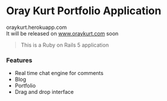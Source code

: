 # Oray Kurt Portfolio Application
oraykurt.herokuapp.com <br />
It will be released on www.oraykurt.com soon

> This is a Ruby on Rails 5 application

### Features

- Real time chat engine for comments
- Blog
- Portfolio
- Drag and drop interface
